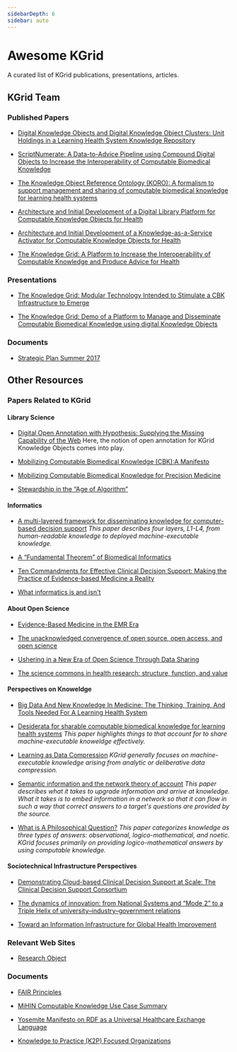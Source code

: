 ```yaml
---
sidebarDepth: 6
sidebar: auto
---
```

# Awesome KGrid

A curated list of KGrid publications, presentations, articles.

## KGrid Team

### Published Papers

- [Digital Knowledge Objects and Digital Knowledge Object Clusters: Unit
Holdings in a Learning Health System Knowledge Repository](https://ieeexplore.ieee.org/document/7427597)

- [ScriptNumerate: A Data-to-Advice Pipeline using Compound Digital Objects
to Increase the Interoperability of Computable Biomedical Knowledge](https://www.ncbi.nlm.nih.gov/pmc/articles/PMC6371244/)

- [The Knowledge Object Reference Ontology (KORO): A formalism to support
management and sharing of computable biomedical knowledge for learning health systems](https://www.ncbi.nlm.nih.gov/pmc/articles/PMC6508779/)

- [Architecture and Initial Development of a Digital Library Platform for
Computable Knowledge Objects for Health](https://www.ncbi.nlm.nih.gov/pubmed/28423842)

- [Architecture and Initial Development of a Knowledge-as-a-Service Activator
 for Computable Knowledge Objects for Health](https://www.ncbi.nlm.nih.gov/pubmed/29677991)

- [The Knowledge Grid: A Platform to Increase the Interoperability of
     Computable Knowledge and Produce Advice for Health](https://deepblue.lib.umich.edu/bitstream/handle/2027.42/146073/ajflynn_1.pdf?sequence=1&isAllowed=y)

### Presentations

- [The Knowledge Grid: Modular Technology Intended to Stimulate a CBK Infrastructure
 to Emerge](https://medicine.umich.edu/sites/default/files/content/downloads/Flynn.f.MCBK_.KGRID_.PanelSlides.Tues_.7.10.18.pdf)

- [The Knowledge Grid: Demo of a Platform to Manage and Disseminate Computable Biomedical
Knowledge using digital Knowledge Objects](https://symposium2018.zerista.com/event/member/508140)

### Documents
- [Strategic Plan Summer 2017](https://drive.google.com/open?id=1LDR_Hf9yks0Mjr3B7IVkaEf9q3jkd9dB)

## Other Resources

### Papers Related to KGrid

#### Library Science

- [Digital Open Annotation with Hypothesis: Supplying the Missing Capability of the Web](https://www.utpjournals.press/doi/abs/10.3138/jsp.49.3.04)
Here, the notion of open annotation for KGrid Knowledge Objects comes into play. 

- [Mobilizing Computable Biomedical Knowledge (CBK):A Manifesto
](https://medicine.umich.edu/sites/default/files/content/downloads/MCBK%20Manifesto%20Ver%2010.7.18.pdf)

- [Mobilizing Computable Biomedical Knowledge for
Precision Medicine](https://precisionmedicine.duke.edu/sites/precisionmedicine.duke.edu/files/field/attachments/GPMF_Richesson.09.27.2018.pdf)

- [Stewardship in the “Age of Algorithm”](https://firstmonday.org/ojs/index.php/fm/article/view/8097/6583)

#### Informatics

- [A multi-layered framework for disseminating knowledge for
computer-based decision support](https://academic.oup.com/jamia/article/18/Supplement_1/i132/797073) <i> This paper describes four layers, L1-L4, from human-readable knowledge to deployed machine-executable knowledge.</i>

- [A “Fundamental Theorem” of Biomedical Informatics](https://www.ncbi.nlm.nih.gov/pmc/articles/PMC2649317/)

- [Ten Commandments for Effective Clinical Decision Support: Making the
Practice of Evidence-based Medicine a Reality](https://www.ncbi.nlm.nih.gov/pmc/articles/PMC264429/)

- [What informatics is and isn't](https://www.ncbi.nlm.nih.gov/pmc/articles/PMC3638194/)

#### About Open Science

- [Evidence-Based Medicine in the EMR Era](https://www.nejm.org/doi/full/10.1056/NEJMp1108726)

- [The unacknowledged convergence of open source, open access, and open science](https://ojphi.org/ojs/index.php/fm/article/view/1265/1185)

- [Ushering in a New Era of Open Science Through Data Sharing](https://jamanetwork.com/journals/jama/article-abstract/1668313)

- [The science commons in health research: structure, function,
and value](https://link.springer.com/article/10.1007/s10961-006-9016-9)

#### Perspectives on Knoweldge

- [Big Data And New Knowledge In Medicine: The Thinking, Training, And
Tools Needed For A Learning Health System](https://www.healthaffairs.org/doi/full/10.1377/hlthaff.2014.0053)

- [Desiderata for sharable computable biomedical knowledge for learning
health systems](https://onlinelibrary.wiley.com/doi/full/10.1002/lrh2.10065) 
<i>This paper highlights things to that account for to share machine-executable knoweldge effectively.</i>

- [Learning as Data Compression](https://link.springer.com/chapter/10.1007/978-3-540-73001-9_2) 
<i> KGrid generally focuses on machine-executable knowledge arising from analytic or deliberative data compression. </i>

- [Semantic information and the network theory of account](https://link.springer.com/article/10.1007/s11229-010-9821-4) 
<i> This paper describes what it takes to upgrade information and arrive at knowledge. What it takes is to embed information in a network so that it can flow in such a way that correct answers to a target's questions are provided by the source. </i>

- [What is A Philosophical Question?](https://onlinelibrary.wiley.com/doi/full/10.1111/meta.12035) 
<i> This paper categorizes knowledge as three types of answers: observational, logico-mathematical, and noetic. KGrid focuses primarily on providing logico-mathematical answers by using computable knowledge. </i>

#### Sociotechnical Infrastructure Perspectives

- [Demonstrating Cloud-based Clinical Decision Support at Scale: The
Clinical Decision Support Consortium](http://ebooks.iospress.nl/publication/34506)

- [The dynamics of innovation: from National Systems and “Mode 2” to a
Triple Helix of university–industry–government relations](https://www.sciencedirect.com/science/article/pii/S0048733399000554)

- [Toward an Information Infrastructure for Global Health Improvement](https://www.thieme-connect.com/products/ejournals/html/10.15265/IY-2017-004)

### Relevant Web Sites

- [Research Object](http://www.researchobject.org/)

### Documents

- [FAIR Principles](https://www.force11.org/group/fairgroup/fairprinciples)

- [MiHIN Computable Knowledge Use Case Summary](https://drive.google.com/open?id=1LDNK1QM3GjxgElHvUpSeE-LsN1eCE0SF)

- [Yosemite Manifesto on RDF as a Universal Healthcare Exchange Language](http://yosemitemanifesto.org/)

- [Knowledge to Practice (K2P) Focused
Organizations](https://docs.google.com/document/d/1aXxrY_ccE7AivoRmqzaD94m80_ssaYGKaH75X49G3lI/edit?usp=sharing)
